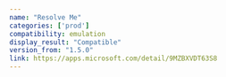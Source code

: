 ```yaml
---
name: "Resolve Me"
categories: ['prod']
compatibility: emulation
display_result: "Compatible"
version_from: "1.5.0"
link: https://apps.microsoft.com/detail/9MZBXVDT63S8
---
```

